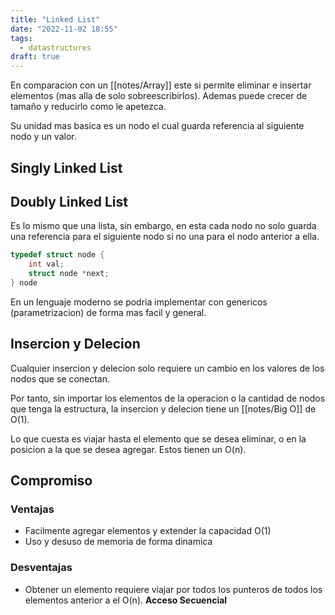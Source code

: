 ```yaml
---
title: "Linked List"
date: "2022-11-02 18:55"
tags: 
  - datastructures
draft: true
---
```


En comparacion con un [[notes/Array]] este si permite eliminar e insertar elementos (mas alla de solo sobreescribirlos). Ademas puede crecer de tamaño y reducirlo como le apetezca.

Su unidad mas basica es un nodo el cual guarda referencia al siguiente nodo y un valor.

## Singly Linked List

## Doubly Linked List

Es lo mismo que una lista, sin embargo, en esta cada nodo no solo guarda una referencia para el siguiente nodo si no una para el nodo anterior a ella. 

```C
typedef struct node {
	int val;
	struct node *next;
} node
```

En un lenguaje moderno se podria implementar con genericos (parametrizacion) de forma mas facil y general.

## Insercion y Delecion
Cualquier insercion y delecion solo requiere un cambio en los valores de los nodos que se conectan.

Por tanto, sin importar los elementos de la operacion o la cantidad de nodos que tenga la estructura, la insercion y delecion tiene un [[notes/Big O]] de O(1).

Lo que cuesta es viajar hasta el elemento que se desea eliminar, o en la posicion a la que se desea agregar. Estos tienen un O(n).

## Compromiso
### Ventajas
- Facilmente agregar elementos y extender la capacidad O(1)
- Uso y desuso de memoria de forma dinamica

### Desventajas
- Obtener un elemento requiere viajar por todos los punteros de todos los elementos anterior a el O(n). **Acceso Secuencial**
